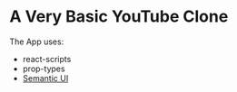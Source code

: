 # A Very Basic YouTube Clone

The App uses:

- react-scripts
- prop-types
- [Semantic UI](https://semantic-ui.com/)
